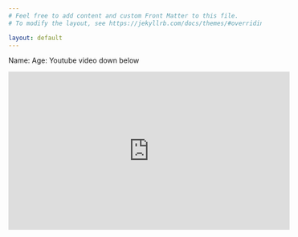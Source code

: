```yaml
---
# Feel free to add content and custom Front Matter to this file.
# To modify the layout, see https://jekyllrb.com/docs/themes/#overriding-theme-defaults

layout: default
---
```

Name: 
Age:
Youtube video down below
<iframe width="560" height="315" src="https://www.youtube.com/embed/CtWqv0Z3ErM" frameborder="0" allow="accelerometer; autoplay; encrypted-media; gyroscope; picture-in-picture" allowfullscreen></iframe>
